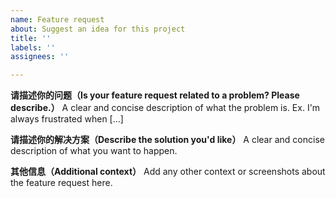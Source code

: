 ```yaml
---
name: Feature request
about: Suggest an idea for this project
title: ''
labels: ''
assignees: ''

---
```


**请描述你的问题（Is your feature request related to a problem? Please describe.）**
A clear and concise description of what the problem is. Ex. I'm always frustrated when [...]

**请描述你的解决方案（Describe the solution you'd like）**
A clear and concise description of what you want to happen.

**其他信息（Additional context）**
Add any other context or screenshots about the feature request here.
